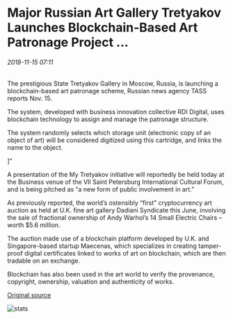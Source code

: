 # Major Russian Art Gallery Tretyakov Launches Blockchain-Based Art Patronage Project ...

###### 2018-11-15 07:11

The prestigious State Tretyakov Gallery in Moscow, Russia, is launching a blockchain-based art patronage scheme, Russian news agency TASS reports Nov. 15.

The system, developed with business innovation collective RDI Digital, uses blockchain technology to assign and manage the patronage structure.

The system randomly selects which storage unit (electronic copy of an object of art) will be considered digitized using this cartridge, and links the name to the object.

\]”

A presentation of the My Tretyakov initiative will reportedly be held today at the Business venue of the VII Saint Petersburg International Cultural Forum, and is being pitched as “a new form of public involvement in art.”

As previously reported, the world’s ostensibly “first” cryptocurrency art auction as held at U.K. fine art gallery Dadiani Syndicate this June, involving the sale of fractional ownership of Andy Warhol’s 14 Small Electric Chairs – worth $5.6 million.

The auction made use of a blockchain platform developed by U.K. and Singapore-based startup Maecenas, which specializes in creating tamper-proof digital certificates linked to works of art on blockchain, which are then tradable on an exchange.

Blockchain has also been used in the art world to verify the provenance, copyright, ownership, valuation and authenticity of works.

[Original source](https://cointelegraph.com/news/major-russian-art-gallery-tretyakov-launches-blockchain-based-art-patronage-project)

![stats](https://c.statcounter.com/11760860/0/a89fa40b/1/ "stats")